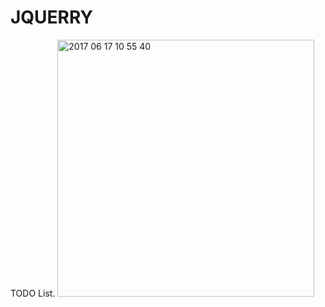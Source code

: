 # JQUERRY
TODO List.
<img width="411" alt="2017 06 17 10 55 40" src="https://user-images.githubusercontent.com/9945039/27251236-a8b4479c-534b-11e7-89d8-0bf320d07a28.png">
